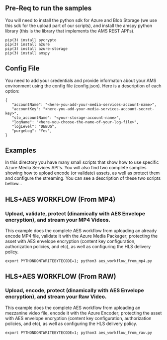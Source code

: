 ## Pre-Req to run the samples
You will need to install the python sdk for Azure and Blob Storage (we use this sdk for the upload
part of our scripts), and install the amspy python library (this is the library that implements
the AMS REST API's).

```
pip(3) install pycrypto
pip(3) install azure
pip(3) install azure-storage
pip(3) install amspy
```

## Config File
You need to add your credentials and provide informaton about your AMS environment using the config
file (config.json). Here is a description of each option:
```
{
   "accountName": "<here-you-add-your-media-services-account-name>",
   "accountKey": "<here-you-add-your-media-services-account-secret-key>",
   "sto_accountName": "<your-storage-account-name>",
   "logName": "<here-you-choose-the-name-of-your-log-file>",
   "logLevel": "DEBUG",
   "purgeLog": "Yes",
}
```

## Examples
In this directory you have many small scripts that show how to use specific Azure Media Services API's.
You will also find two complete samples showing how to upload encode (or validate) assets, as well as
protect them and configure the streaming. You can see a description of these two scripts bellow...

## HLS+AES WORKFLOW (From MP4)

### Upload, validate, protect (dinamically with AES Envelope encryption), and stream your MP4 Videos.
This example does the complete AES workflow from uploading an already encode MP4 file,
validate it with the Azure Media Packager; protecting the asset with AES envelope encryption (content key
configuration, authorization policies, and etc), as well as configuring the HLS delivery policy.  
```
export PYTHONDONTWRITEBYTECODE=1; python3 aes_workflow_from_mp4.py
```

## HLS+AES WORKFLOW (From RAW)

### Upload, encode, protect (dinamically with AES Envelope encryption), and stream your Raw Video.
This example does the complete AES workflow from uploading an mezzanine video file,
encode it with the Azure Encoder; protecting the asset with AES envelope encryption (content key
configuration, authorization policies, and etc), as well as configuring the HLS delivery policy.  
```
export PYTHONDONTWRITEBYTECODE=1; python3 aes_workflow_from_raw.py
```
